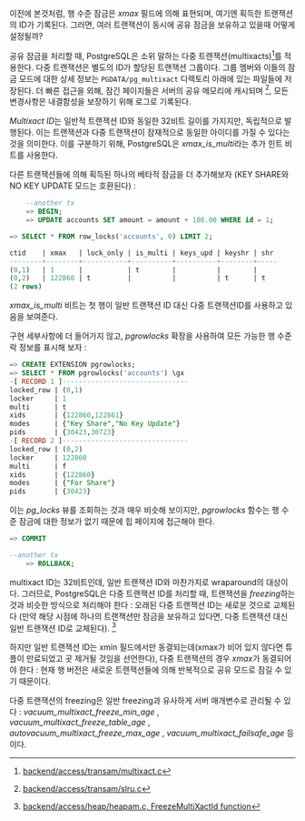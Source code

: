 이전에 본것처럼,  행 수준 잠금은 *xmax* 필드에 의해 표현되며, 여기엔 획득한 트랜잭션의 ID가 기록된다. 그러면, 여러 트랜잭션이 동시에 공유 잠금을 보유하고 있을때 어떻게 설정될까?

공유 잠금을 처리할 때, PostgreSQL은 소위 말하는 다중 트랜잭션(multixacts)[^1]를 적용한다.
다중 트랜잭션은 별도의 ID가 할당된 트랜잭션 그룹이다. 그룹 멤버와 이들의 잠금 모드에 대한 상세 정보는 `PGDATA/pg_multixact` 디렉토리 아래에 있는 파일들에 저장된다. 더 빠른 접근을 외해, 잠긴 페이지들은 서버의 공유 메모리에 캐시되며 [^2], 모든 변경사항은 내결함성을 보장하기 위해 로그로 기록된다.

*Multixact ID*는 일반적 트랜잭션 ID와 동일한 32비트 길이를 가지지만, 독립적으로 발행된다. 이는 트랜잭션과 다중 트랜잭션이 잠재적으로 동일한 아이디를 가질 수 있다는 것을 의미한다. 이를 구분하기 위해, PostgreSQL은 *xmax_is_multi*라는 추가 힌트 비트를 사용한다.

다른 트랜잭션들에 의해 획득된 하나의 베타적 잠금을 더 추가해보자 (KEY SHARE와 NO KEY UPDATE 모드는 호환된다) :

```sql
	--another tx
	=> BEGIN;
	=> UPDATE accounts SET amount = amount + 100.00 WHERE id = 1;

```


```sql
=> SELECT * FROM row_locks('accounts', 0) LIMIT 2;

ctid    | xmax   | lock_only | is_multi | keys_upd | keyshr | shr
--------+--------+-----------+----------+----------+--------+-----
(0,1)   | 1      |           | t        |          |        |
(0,2)   | 122860 | t         |          |          | t      | t
(2 rows)
```

*xmax_is_multi* 비트는 첫 행이 일반 트랜잭션 ID 대신 다중 트랜잭션ID를 사용하고 있음을 보여준다.

구현 세부사항에 더 들어가지 않고,  *pgrowlocks* 확장을 사용하여 모든 가능한 행 수준 락 정보를 표시해 보자 : 

```sql
=> CREATE EXTENSION pgrowlocks;
=> SELECT * FROM pgrowlocks('accounts') \gx
-[ RECORD 1 ]-------------------------------
locked_row | (0,1)
locker     | 1
multi      | t
xids       | {122860,122861}
modes      | {"Key Share","No Key Update"}
pids       | {30423,30723}
-[ RECORD 2 ]-------------------------------
locked_row | (0,2)
locker     | 122860
multi      | f
xids       | {122860}
modes      | {"For Share"}
pids       | {30423}
```

이는 *pg_locks* 뷰를 조회하는 것과 매우 비슷해 보이지만,  *pgrowlocks* 함수는 행 수준 잠금에 대한 정보가 없기 때문에 힙 페이지에 접근해야 한다.

```sql
=> COMMIT
```

```sql
--another tx
	=> ROLLBACK;
```

multixact ID는 32비트인데, 일반 트랜잭션 ID와 마찬가지로 wraparound의 대상이다. 그러므로, PostgreSQL은 다중 트랜잭션 ID를 처리할 때, 트랜잭션을 *freezing*하는 것과 비슷한 방식으로 처리해야 한다 : 
오래된 다중 트랜잭션 ID는 새로운 것으로 교체된다 (만약 해당 시점에 하나의 트랜잭션만 잠금을 보유하고 있다면, 다중 트랜잭션 대신 일반 트랜잭션 ID로 교체된다). [^3]

하지만 일반 트랜잭션 ID는 xmin 필드에서만 동결되는데(xmax가 비어 있지 않다면 튜플이 만료되었고 곳 제거될 것임을 선언한다), 다중 트랜잭션의 경우 *xmax*가 동결되어야 한다 : 현재 행 버전은 새로운 트랜잭션들에 의해 반복적으로 공유 모드로 잠길 수 있기 때문이다.

다중 트랜잭션의 freezing은 일반 freezing과 유사하게 서버 매개변수로 관리될 수 있다 : *vacuum_multixact_freeze_min_age* , *vacuum_multixact_freeze_table_age* , *autovacuum_multixact_freeze_max_age* , *vacuum_multixact_failsafe_age* 등이다.


[^1]:[backend/access/transam/multixact.c](https://git.postgresql.org/gitweb/?p=postgresql.git;a=blob;f=src/backend/access/transam/multixact.c;hb=REL_14_STABLE)

[^2]:[backend/access/transam/slru.c](https://git.postgresql.org/gitweb/?p=postgresql.git;a=blob;f=src/backend/access/transam/slru.c;hb=REL_14_STABLE)

[^3]:[backend/access/heap/heapam.c, FreezeMultiXactId function](https://git.postgresql.org/gitweb/?p=postgresql.git;a=blob;f=src/backend/access/heap/heapam.c;hb=REL_14_STABLE)